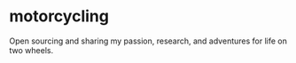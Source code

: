 # motorcycling

Open sourcing and sharing my passion, research, and adventures for life on two wheels.
